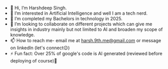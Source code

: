 - 👋 Hi, I’m Harshdeep Singh.
- 👀 I’m interested in Artificial Intelligence and well I am a tech nerd.
- 🌱 I’m completed my Bachelors in technology in 2025.
- 💞️ I’m looking to collaborate on different projects which can give me insights in industry mainly but not limited to AI and broaden my scope of knowledge.
- 📫 How to reach me- email me at <harsh.9th.me@gmail.com> or message on linkedIn (let's connect😉)
- ⚡ Fun fact: Over 25% of google's code is AI generated (reviewed before deploying of course)🤯

<!---
Harsh-9th/Harsh-9th is a ✨ special ✨ repository because its `README.md` (this file) appears on your GitHub profile.
You can click the Preview link to take a look at your changes.
--->

